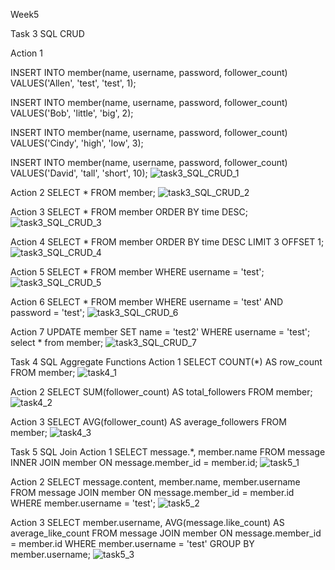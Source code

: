 Week5

Task 3 SQL CRUD

Action 1

INSERT INTO member(name, username, password, follower_count) VALUES('Allen', 'test', 'test', 1);

INSERT INTO member(name, username, password, follower_count) VALUES('Bob', 'little', 'big', 2);

INSERT INTO member(name, username, password, follower_count) VALUES('Cindy', 'high', 'low', 3);

INSERT INTO member(name, username, password, follower_count) VALUES('David', 'tall', 'short', 10);
![task3_SQL_CRUD_1](https://github.com/farrenhi/phase1/assets/114633763/72565ce3-dc58-48f1-8954-2326f3aad9ee)

Action 2
SELECT * FROM member;
![task3_SQL_CRUD_2](https://github.com/farrenhi/phase1/assets/114633763/4f8dcd51-2b66-462f-b190-0ae74ec394ae)

Action 3
SELECT * FROM member ORDER BY time DESC;
![task3_SQL_CRUD_3](https://github.com/farrenhi/phase1/assets/114633763/b93bdb19-629f-4d78-9caa-74e11ef861f6)


Action 4
SELECT * FROM member ORDER BY time DESC LIMIT 3 OFFSET 1;
![task3_SQL_CRUD_4](https://github.com/farrenhi/phase1/assets/114633763/ac180644-7684-4abb-a24b-153b332dcb27)

Action 5
SELECT * FROM member WHERE username = 'test';
![task3_SQL_CRUD_5](https://github.com/farrenhi/phase1/assets/114633763/07681798-2332-4201-a529-efc9991e0b08)

Action 6
SELECT * FROM member WHERE username = 'test' AND password = 'test';
![task3_SQL_CRUD_6](https://github.com/farrenhi/phase1/assets/114633763/2343d102-b2eb-412a-8702-e886a12d74d3)

Action 7
UPDATE member
SET name = 'test2'
WHERE username = 'test';
select * from member;
![task3_SQL_CRUD_7](https://github.com/farrenhi/phase1/assets/114633763/f276f691-0109-4bbb-897c-34fbcd7af77f)

Task 4 SQL Aggregate Functions
Action 1
SELECT COUNT(*) AS row_count FROM member;
![task4_1](https://github.com/farrenhi/phase1/assets/114633763/683bce01-6ff5-4d92-869a-9e6ff54a4ad7)

Action 2
SELECT SUM(follower_count) AS total_followers FROM member;
![task4_2](https://github.com/farrenhi/phase1/assets/114633763/96d1acdc-0178-4188-9b65-78c3f8f02355)

Action 3
SELECT AVG(follower_count) AS average_followers FROM member;
![task4_3](https://github.com/farrenhi/phase1/assets/114633763/0a2c1a3e-e8cd-485f-9122-ac11982ca267)

Task 5 SQL Join
Action 1
SELECT message.*, member.name
FROM message
INNER JOIN member ON message.member_id = member.id;
![task5_1](https://github.com/farrenhi/phase1/assets/114633763/7e0c043d-1571-4a1c-a21f-da4d67b9674e)

Action 2
SELECT message.content, member.name, member.username
FROM message
JOIN member ON message.member_id = member.id
WHERE member.username = 'test';
![task5_2](https://github.com/farrenhi/phase1/assets/114633763/77f22eed-e8a9-4c1b-abb7-5119861ab859)

Action 3
SELECT member.username, AVG(message.like_count) AS average_like_count
FROM message
JOIN member ON message.member_id = member.id
WHERE member.username = 'test'
GROUP BY member.username;
![task5_3](https://github.com/farrenhi/phase1/assets/114633763/c93eb5e0-e279-4c2b-a6e0-9191c1d7ad77)

